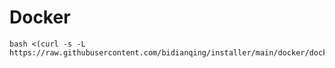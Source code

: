 # Docker

```
bash <(curl -s -L https://raw.githubusercontent.com/bidianqing/installer/main/docker/docker.sh)
```
